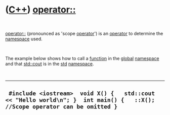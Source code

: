 
 

 

 

 

 

([C++](Cpp.md)) [operator::](CppOperatorScope.md)
===================================================

 

[operator::](CppOperatorScope.md) (pronounced as 'scope
[operator](CppOperator.md)') is an [operator](CppOperator.md) to
determine the [namespace](CppNamespace.md) used.

 

The example below shows how to call a [function](CppFunction.md) in the
[global](CppGlobal.md) [namespace](CppNamespace.md) and that
[std::cout](CppStdCout.md) is in the [std](CppStd.md)
[namespace](CppNamespace.md).

 

  -------------------------------------------------------------------------------------------------------------------------------
  ` #include <iostream>  void X() {   std::cout << "Hello world\n"; }  int main() {   ::X(); //Scope operator can be omitted }`
  -------------------------------------------------------------------------------------------------------------------------------

 

 

 

 

 

 

